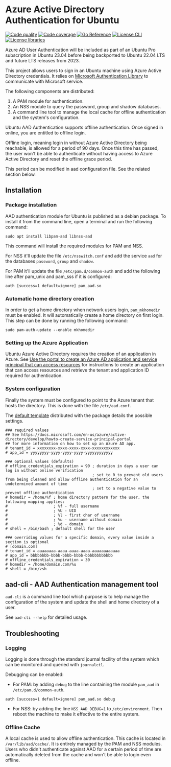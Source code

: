 # Azure Active Directory Authentication for Ubuntu

[![Code quality](https://github.com/ubuntu/aad-auth/workflows/QA/badge.svg)](https://github.com/ubuntu/aad-auth/actions?query=workflow%3AQA)
[![Code coverage](https://codecov.io/gh/ubuntu/aad-auth/branch/master/graph/badge.svg)](https://codecov.io/gh/ubuntu/aad-auth)
[![Go Reference](https://pkg.go.dev/badge/github.com/ubuntu/aad-auth.svg)](https://pkg.go.dev/github.com/ubuntu/aad-auth)
[![License CLI](https://img.shields.io/badge/License-GPL3.0-blue.svg)](https://github.com/ubuntu/aad-auth/blob/main/COPYING)
[![License libraries](https://img.shields.io/badge/License-LGPL3.0-blue.svg)](https://github.com/ubuntu/aad-auth/blob/main/COPYING.LESSER)

Azure AD User Authentication will be included as part of an Ubuntu Pro subscription in Ubuntu 23.04 before being backported to Ubuntu 22.04 LTS and future LTS releases from 2023.

This project allows users to sign in an Ubuntu machine using Azure Active Directory credentials. It relies on [Microsoft Authentication Library](https://github.com/AzureAD/microsoft-authentication-library-for-go) to communicate with Microsoft service.

The following components are distributed:

 1. A PAM module for authentication.
 2. An NSS module to query the password, group and shadow databases.
 3. A command line tool to manage the local cache for offline authentication and the system's configuration.

Ubuntu AAD Authentication supports offline authentication. Once signed in online, you are entitled to offline login.

Offline login, meaning login in without Azure Active Directory being reachable, is allowed for a period of 90 days. Once this time has passed, the user won't be able to authenticate without having access to Azure Active Directory and reset the offline grace period.

This period can be modified in aad configuration file. See the related section below.

## Installation

### Package installation

AAD authentication module for Ubuntu is published as a debian package. To install it from the command line, open a terminal and run the following command:

```
sudo apt install libpam-aad libnss-aad
```

This command will install the required modules for PAM and NSS.

For NSS it'll update the file ```/etc/nsswitch.conf``` and add the service ```aad``` for the databases ```password```, ```group``` and ```shadow```.

For PAM it'll update the file ```/etc/pam.d/common-auth``` and add the following line after pam_unix and pam_sss if it is configured:

```
auth [success=1 default=ignore] pam_aad.so
```

### Automatic home directory creation

In order to get a home directory when network users login, ```pam_mkhomedir``` must be enabled. It will automatically create a home directory on first login. This step can be done by running the following command:

```
sudo pam-auth-update --enable mkhomedir
```

### Setting up the Azure Application

Ubuntu Azure Active Directory requires the creation of an application in Azure.
See [Use the portal to create an Azure AD application and service principal that can access resources](https://docs.microsoft.com/en-us/azure/active-directory/develop/howto-create-service-principal-portal) for instructions to create an application that can access resources and retrieve the tenant and application ID required for authentication.

### System configuration

Finally the system must be configured to point to the Azure tenant that hosts the directory. This is done with the file ```/etc/aad.conf```.

The [default template](https://github.com/ubuntu/aad-auth/blob/main/conf/aad.conf.template) distributed with the package details the possible settings.

```
### required values
## See https://docs.microsoft.com/en-us/azure/active-directory/develop/howto-create-service-principal-portal
## for more information on how to set up an Azure AD app.
# tenant_id = xxxxxxxx-xxxx-xxxx-xxxx-xxxxxxxxxxxx
# app_id = yyyyyyyy-yyyy-yyyy-yyyy-yyyyyyyyyyyy

### optional values (defaults)
# offline_credentials_expiration = 90 ; duration in days a user can log in without online verification
                                      ; set to 0 to prevent old users from being cleaned and allow offline authentication for an undetermined amount of time
                                      ; set to a negative value to prevent offline authentication
# homedir = /home/%f ; home directory pattern for the user, the following mapping applies:
#                    ; %f - full username
#                    ; %U - UID
#                    ; %l - first char of username
#                    ; %u - username without domain
#                    ; %d - domain
# shell = /bin/bash ; default shell for the user

### overriding values for a specific domain, every value inside a section is optional
# [domain.com]
# tenant_id = aaaaaaaa-aaaa-aaaa-aaaa-aaaaaaaaaaaa
# app_id = bbbbbbbb-bbbb-bbbb-bbbb-bbbbbbbbbbbb
# offline_credentials_expiration = 30
# homedir = /home/domain.com/%u
# shell = /bin/zsh
```

## aad-cli - AAD Authentication management tool

```aad-cli``` is a command line tool which purpose is to help manage the configuration of the system and update the shell and home directory of a user.

See ```aad-cli --help``` for detailed usage.

## Troubleshooting

### Logging

Logging is done through the standard journal facility of the system which can be monitored and queried with ```journalctl```.

Debugging can be enabled:

* For PAM: by adding ```debug``` to the line containing the module ```pam_aad``` in ```/etc/pam.d/common-auth```.

```
auth [success=1 default=ignore] pam_aad.so debug
```

* For NSS: by adding the line ```NSS_AAD_DEBUG=1``` to ```/etc/environment```. Then reboot the machine to make it effective to the entire system.

### Offline Cache

A local cache is used to allow offline authentication. This cache is located in ```/var/lib/aad/cache/```. It is entirely managed by the PAM and NSS modules. Users who didn't authenticate against AAD for a certain period of time are automatically deleted from the cache and won't be able to login even offline.
